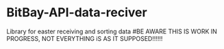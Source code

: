 # BitBay-API-data-reciver
Library for easter receiving and sorting data
#BE AWARE THIS IS WORK IN PROGRESS, NOT EVERYTHING iS AS IT SUPPOSED!!!!!!
